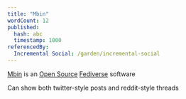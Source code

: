 ```yaml
---
title: "Mbin"
wordCount: 12
published:
  hash: abc
  timestamp: 1000
referencedBy:
  Incremental Social: /garden/incremental-social
---
```


[Mbin](https://github.com/MbinOrg/mbin) is an [Open Source](/garden/open-source) [Fediverse](/garden/fediverse) software

Can show both twitter-style posts and reddit-style threads